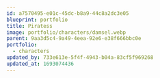 ```yaml
---
id: a7570495-e01c-45dc-b8a9-44c8a2dc3e05
blueprint: portfolio
title: Piratess
image: portfolio/characters/damsel.webp
parent: 9aa3d5c4-9a49-4eea-92e6-e38f666bbc0e
portfolio:
  - characters
updated_by: 733e613e-5f4f-4943-b04a-83cf5f969268
updated_at: 1693074436
---
```

